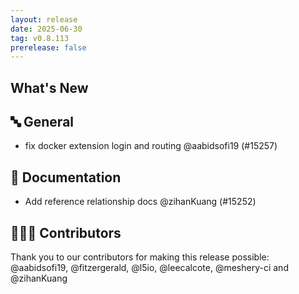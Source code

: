 ```yaml
---
layout: release
date: 2025-06-30
tag: v0.8.113
prerelease: false
---
```


## What's New
## 🔤 General
- fix docker extension login and routing @aabidsofi19 (#15257)

## 📖 Documentation

-  Add reference relationship docs @zihanKuang (#15252)

## 👨🏽‍💻 Contributors

Thank you to our contributors for making this release possible:
@aabidsofi19, @fitzergerald, @l5io, @leecalcote, @meshery-ci and @zihanKuang

